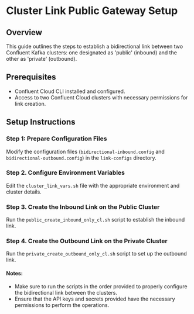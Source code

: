 # Cluster Link Public Gateway Setup

## Overview
This guide outlines the steps to establish a bidirectional link between two Confluent Kafka clusters: one designated as 'public' (inbound) and the other as 'private' (outbound).

## Prerequisites
- Confluent Cloud CLI installed and configured.
- Access to two Confluent Cloud clusters with necessary permissions for link creation.

## Setup Instructions

### Step 1: Prepare Configuration Files
Modify the configuration files (`bidirectional-inbound.config` and `bidirectional-outbound.config`) in the `link-configs` directory.

### Step 2. Configure Environment Variables
Edit the `cluster_link_vars.sh` file with the appropriate environment and cluster details.

### Step 3. Create the Inbound Link on the Public Cluster
Run the `public_create_inbound_only_cl.sh` script to establish the inbound link.

### Step 4. Create the Outbound Link on the Private Cluster
Run the `private_create_outbound_only_cl.sh` script to set up the outbound link.

#### Notes: 
* Make sure to run the scripts in the order provided to properly configure the bidirectional link between the clusters.
* Ensure that the API keys and secrets provided have the necessary permissions to perform the operations.
